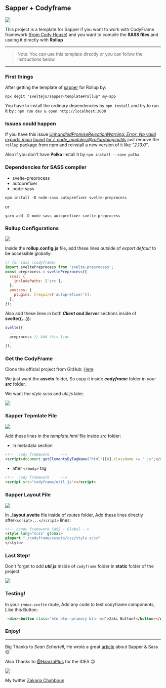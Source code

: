 ## Sapper + Codyframe

<img src="./explanation/sapper and codyframe.png">


This project is a template for Sapper if you want to work with CodyFrame framework ([from Cody House](https://codyhouse.co/ds/docs/framework)) and you want to compile the **SASS files** and useing it directly with **Rollup**

-------------------------------

> Note: You can use this template directly or you can follow the instructions below

-------------------------------

### First things
After getting the template of [sapper](https://sapper.svelte.dev/) for Rollup by:

`npx degit "sveltejs/sapper-template#rollup" my-app`

You have to install the ordinary dependencies by `npm install` and try to run it by : `npm run dev & open http://localhost:3000`

### Issues could happen
If you have this issue *[UnhandledPromiseRejectionWarning: Error: No valid exports main found for /..node_modules/@rollup/pluginutils](https://github.com/sveltejs/sapper/issues/1257)* just remove the `rollup` package from npm and reinstall a new version of it like *"2.13.0"*.

Also if you don't have **Polka** install it by `npm install --save polka`

### Dependencies for SASS compiler
* svelte-preprocess
* autoprefixer
* node-sass

`npm install -D node-sass autoprefixer svelte-preprocess`

or

`yarn add -D node-sass autoprefixer svelte-preprocess`

### Rollup Configurations

<img src="./explanation/01.png">

Inside the **rollup.config.js** file, add these lines outside of *export default* to be accessible globally:

```js
// for sass (codyframe)
import sveltePreprocess from 'svelte-preprocess';
const preprocess = sveltePreprocess({
  scss: {
    includePaths: ['src'],
  },
  postcss: {
    plugins: [require('autoprefixer')],
  },
});
```

Also add these lines in both ***Client and Server*** sections inside of **svelte({...})**:

```js
svelte({
  ...
  preprocess // Add this line
  ...
}),
```

### Get the CodyFrame
Clone the official project from GitHub: [Here](https://github.com/CodyHouse/codyhouse-framework)

We just want the **assets** folder, So copy it inside ***codyframe*** folder in your ***src*** folder.

We want the *style.scss* and *util.js* later.

<img src="./explanation/02.png">

### Sapper Tepmlate File

<img src="./explanation/03.png">

Add these lines in the *template.html* file inside *src* folder:

* in metadata section

```html
<!--  cody framework	 -->
<script>document.getElementsByTagName("html")[0].className += " js";</script>
```
* after `</body>` tag

```html
<!--  cody framework	 -->
<script src="codyframe/util.js"></script>
```

### Sapper Layout File

<img src="./explanation/04.png">

In **_layout.svelte** file inside of *routes* folder, Add these lines directly after`<script>...</script>` lines:

```html
<!-- candy framework SASS - Global -->
<style lang="scss" global>
@import "./codyframe/assets/css/style.scss"
</style>
```

### Last Step!
Don't forget to add ***util.js*** inside of `codyframe` folder in **static** folder of the project

<img src="./explanation/05.png">

### Testing!

In your *`index.svelte`* route, Add any code to test codyframe components, Like this Button:

```html
 <div><button class="btn btn--primary btn--md">Zaki Button!</button></div>
```

### Enjoy!

-----------------------------
Big Thanks to *Sean Schertell*, He wrote a great [article](https://medium.com/@sean_27490/svelte-sapper-with-sass-271fff662da9) about Sapper & Sass :blush: 

Also Thanks to [@HamzaPlus](https://github.com/HamzaPlus) for the IDEA :blush:

<img src="https://raw.githubusercontent.com/zakaria-chahboun/ZakiQtProjects/master/IMAGE2.png" >

My twitter [Zakaria Chahboun](https://twitter.com/zaki_chahboun)
